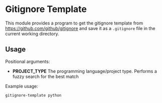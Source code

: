 # Gitignore Template

This module provides a program to get the gitignore template from https://github.com/github/gitignore and save it as a `.gitignore` file in the current working directory. 

## Usage

Positional arguments:

 - **PROJECT_TYPE** The programming language/project type. Performs a fuzzy search for the best match
 
Example usage:

``` shell
gitignore-template python
```

